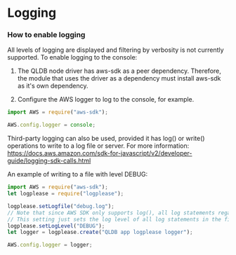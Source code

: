 # Logging

### How to enable logging

All levels of logging are displayed and filtering by verbosity is not currently supported. To enable logging to the 
console:

1. The QLDB node driver has aws-sdk as a peer dependency. Therefore, the module that uses the driver as a dependency
   must install aws-sdk as it's own dependency.

2. Configure the AWS logger to log to the console, for example.

```javascript
import AWS = require("aws-sdk");

AWS.config.logger = console;
```

Third-party logging can also be used, provided it has log() or write() operations to write to a log file or server.
For more information: https://docs.aws.amazon.com/sdk-for-javascript/v2/developer-guide/logging-sdk-calls.html

An example of writing to a file with level DEBUG:
```javascript
import AWS = require("aws-sdk");
let logplease = require("logplease");

logplease.setLogfile("debug.log");
// Note that since AWS SDK only supports log(), all log statements regardless of level are logged.
// This setting just sets the log level of all log statements in the file to DEBUG.
logplease.setLogLevel("DEBUG");
let logger = logplease.create("QLDB app logplease logger");

AWS.config.logger = logger;
```
